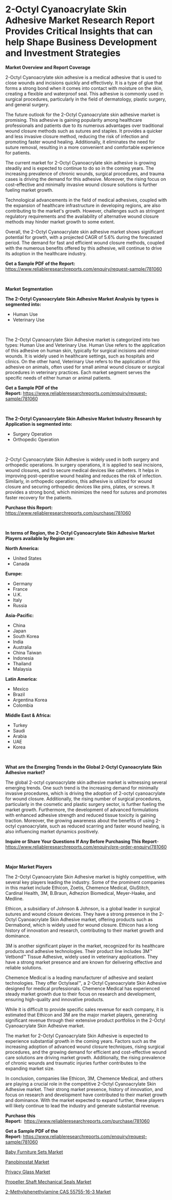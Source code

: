 <p><h1>2-Octyl Cyanoacrylate Skin Adhesive Market Research Report Provides Critical Insights that can help Shape Business Development and Investment Strategies</h1></p><p><strong>Market Overview and Report Coverage</strong></p>
<p><p>2-Octyl Cyanoacrylate skin adhesive is a medical adhesive that is used to close wounds and incisions quickly and effectively. It is a type of glue that forms a strong bond when it comes into contact with moisture on the skin, creating a flexible and waterproof seal. This adhesive is commonly used in surgical procedures, particularly in the field of dermatology, plastic surgery, and general surgery.</p><p>The future outlook for the 2-Octyl Cyanoacrylate skin adhesive market is promising. This adhesive is gaining popularity among healthcare professionals and patients due to its numerous advantages over traditional wound closure methods such as sutures and staples. It provides a quicker and less invasive closure method, reducing the risk of infection and promoting faster wound healing. Additionally, it eliminates the need for suture removal, resulting in a more convenient and comfortable experience for patients.</p><p>The current market for 2-Octyl Cyanoacrylate skin adhesive is growing steadily and is expected to continue to do so in the coming years. The increasing prevalence of chronic wounds, surgical procedures, and trauma cases is driving the demand for this adhesive. Moreover, the rising focus on cost-effective and minimally invasive wound closure solutions is further fueling market growth.</p><p>Technological advancements in the field of medical adhesives, coupled with the expansion of healthcare infrastructure in developing regions, are also contributing to the market's growth. However, challenges such as stringent regulatory requirements and the availability of alternative wound closure methods may hinder market growth to some extent.</p><p>Overall, the 2-Octyl Cyanoacrylate skin adhesive market shows significant potential for growth, with a projected CAGR of 5.6% during the forecasted period. The demand for fast and efficient wound closure methods, coupled with the numerous benefits offered by this adhesive, will continue to drive its adoption in the healthcare industry.</p></p>
<p><strong>Get a Sample PDF of the Report:</strong> <a href="https://www.reliableresearchreports.com/enquiry/request-sample/781060">https://www.reliableresearchreports.com/enquiry/request-sample/781060</a></p>
<p>&nbsp;</p>
<p><strong>Market Segmentation</strong></p>
<p><strong>The 2-Octyl Cyanoacrylate Skin Adhesive Market Analysis by types is segmented into:</strong></p>
<p><ul><li>Human Use</li><li>Veterinary Use</li></ul></p>
<p>&nbsp;</p>
<p><p>The 2-Octyl Cyanoacrylate Skin Adhesive market is categorized into two types: Human Use and Veterinary Use. Human Use refers to the application of this adhesive on human skin, typically for surgical incisions and minor wounds. It is widely used in healthcare settings, such as hospitals and clinics. On the other hand, Veterinary Use refers to the application of this adhesive on animals, often used for small animal wound closure or surgical procedures in veterinary practices. Each market segment serves the specific needs of either human or animal patients.</p></p>
<p><strong>Get a Sample PDF of the Report:</strong>&nbsp;<a href="https://www.reliableresearchreports.com/enquiry/request-sample/781060">https://www.reliableresearchreports.com/enquiry/request-sample/781060</a></p>
<p>&nbsp;</p>
<p><strong>The 2-Octyl Cyanoacrylate Skin Adhesive Market Industry Research by Application is segmented into:</strong></p>
<p><ul><li>Surgery Operation</li><li>Orthopedic Operation</li></ul></p>
<p>&nbsp;</p>
<p><p>2-Octyl Cyanoacrylate Skin Adhesive is widely used in both surgery and orthopedic operations. In surgery operations, it is applied to seal incisions, wound closures, and to secure medical devices like catheters. It helps in improving post-operative wound healing and reduces the risk of infection. Similarly, in orthopedic operations, this adhesive is utilized for wound closure and securing orthopedic devices like pins, plates, or screws. It provides a strong bond, which minimizes the need for sutures and promotes faster recovery for the patients.</p></p>
<p><strong>Purchase this Report:</strong>&nbsp; <a href="https://www.reliableresearchreports.com/purchase/781060">https://www.reliableresearchreports.com/purchase/781060</a></p>
<p>&nbsp;</p>
<p><strong>In terms of Region, the 2-Octyl Cyanoacrylate Skin Adhesive Market Players available by Region are:</strong></p>
<p>
    <p> <strong> North America: </strong>
        <ul>
            <li>United States</li>
            <li>Canada</li>
        </ul>
        </p> 
    <p> <strong> Europe: </strong>
        <ul>
            <li>Germany</li>
            <li>France</li>
            <li>U.K.</li>
            <li>Italy</li>
            <li>Russia</li>
        </ul>
        </p> 
    <p> <strong> Asia-Pacific: </strong>
        <ul>
            <li>China</li>
            <li>Japan</li>
            <li>South Korea</li>
            <li>India</li>
            <li>Australia</li>
            <li>China Taiwan</li>
            <li>Indonesia</li>
            <li>Thailand</li>
            <li>Malaysia</li>
        </ul>
        </p> 
    <p> <strong> Latin America: </strong>
        <ul>
            <li>Mexico</li>
            <li>Brazil</li>
            <li>Argentina Korea</li>
            <li>Colombia</li>
        </ul>
        </p> 
    <p> <strong> Middle East & Africa: </strong>
        <ul>
            <li>Turkey</li>
            <li>Saudi</li>
            <li>Arabia</li>
            <li>UAE</li>
            <li>Korea</li>
        </ul>
    </p>
    </p>
<p>&nbsp;</p>
<p><strong>What are the Emerging Trends in the Global 2-Octyl Cyanoacrylate Skin Adhesive market?</strong></p>
<p><p>The global 2-octyl cyanoacrylate skin adhesive market is witnessing several emerging trends. One such trend is the increasing demand for minimally invasive procedures, which is driving the adoption of 2-octyl cyanoacrylate for wound closure. Additionally, the rising number of surgical procedures, particularly in the cosmetic and plastic surgery sector, is further fueling the market growth. Furthermore, the development of advanced formulations with enhanced adhesive strength and reduced tissue toxicity is gaining traction. Moreover, the growing awareness about the benefits of using 2-octyl cyanoacrylate, such as reduced scarring and faster wound healing, is also influencing market dynamics positively.</p></p>
<p><strong>Inquire or Share Your Questions If Any Before Purchasing This Report</strong>- <a href="https://www.reliableresearchreports.com/enquiry/pre-order-enquiry/781060">https://www.reliableresearchreports.com/enquiry/pre-order-enquiry/781060</a></p>
<p>&nbsp;</p>
<p><strong>Major Market Players</strong></p>
<p><p>The 2-Octyl Cyanoacrylate Skin Adhesive market is highly competitive, with several key players leading the industry. Some of the prominent companies in this market include Ethicon, Zoetis, Chemence Medical, GluStitch, Cardinal Health, 3M, B.Braun, Adhezion Biomedical, Meyer-Haake, and Medline.</p><p>Ethicon, a subsidiary of Johnson & Johnson, is a global leader in surgical sutures and wound closure devices. They have a strong presence in the 2-Octyl Cyanoacrylate Skin Adhesive market, offering products such as Dermabond, which is widely used for wound closure. Ethicon has a long history of innovation and research, contributing to their market growth and dominance.</p><p>3M is another significant player in the market, recognized for its healthcare products and adhesive technologies. Their product line includes 3M™ Vetbond™ Tissue Adhesive, widely used in veterinary applications. They have a strong market presence and are known for delivering effective and reliable solutions.</p><p>Chemence Medical is a leading manufacturer of adhesive and sealant technologies. They offer Octylseal™, a 2-Octyl Cyanoacrylate Skin Adhesive designed for medical professionals. Chemence Medical has experienced steady market growth due to their focus on research and development, ensuring high-quality and innovative products.</p><p>While it is difficult to provide specific sales revenue for each company, it is estimated that Ethicon and 3M are the major market players, generating significant revenue through their extensive product portfolios in the 2-Octyl Cyanoacrylate Skin Adhesive market.</p><p>The market for 2-Octyl Cyanoacrylate Skin Adhesive is expected to experience substantial growth in the coming years. Factors such as the increasing adoption of advanced wound closure techniques, rising surgical procedures, and the growing demand for efficient and cost-effective wound care solutions are driving market growth. Additionally, the rising prevalence of chronic wounds and traumatic injuries further contributes to the expanding market size.</p><p>In conclusion, companies like Ethicon, 3M, Chemence Medical, and others are playing a crucial role in the competitive 2-Octyl Cyanoacrylate Skin Adhesive market. Their strong market presence, history of innovation, and focus on research and development have contributed to their market growth and dominance. With the market expected to expand further, these players will likely continue to lead the industry and generate substantial revenue.</p></p>
<p><strong>Purchase this Report:</strong>&nbsp;&nbsp;<a href="https://www.reliableresearchreports.com/purchase/781060">https://www.reliableresearchreports.com/purchase/781060</a></p>
<p></p>
<p><strong>Get a Sample PDF of the Report:</strong>&nbsp;<a href="https://www.reliableresearchreports.com/enquiry/request-sample/781060">https://www.reliableresearchreports.com/enquiry/request-sample/781060</a></p>
<p><p><a href="https://www.linkedin.com/pulse/baby-furniture-sets-market-size-growth-forecast-from-2023/">Baby Furniture Sets Market</a></p><p><a href="https://medium.com/@flee.calm.mark/panobinostat-market-competitive-analysis-market-trends-and-forecast-to-2030-113cf6396221">Panobinostat Market</a></p><p><a href="https://www.linkedin.com/pulse/privacy-glass-market-size-share-amp-trends-analysis-report-application/">Privacy Glass Market</a></p><p><a href="https://github.com/rahu1501/Market-Research-Report-List-1/blob/main/propeller-shaft-mechanical-seals-market.md">Propeller Shaft Mechanical Seals Market</a></p><p><a href="https://medium.com/@bank.build.unity/2-methylphenethylamine-cas-55755-16-3-market-size-cagr-trends-2024-2030-d1ef3ec96f18">2-Methylphenethylamine CAS 55755-16-3 Market</a></p></p>